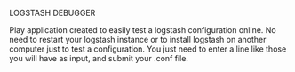 LOGSTASH DEBUGGER

Play application created to easily test a logstash configuration online.
No need to restart your logstash instance or to install logstash on another computer just to test a configuration.
You just need to enter a line like those you will have as input, and submit your .conf file.

